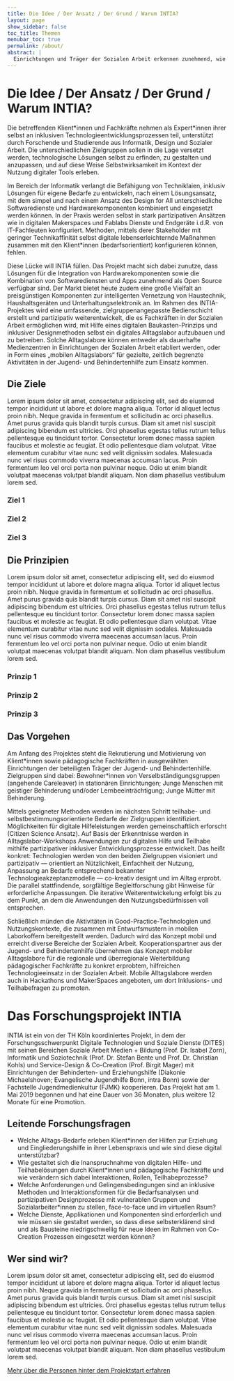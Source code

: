 ```yaml
---
title: Die Idee / Der Ansatz / Der Grund / Warum INTIA?
layout: page
show_sidebar: false
toc_title: Themen
menubar_toc: true
permalink: /about/
abstract: |
  Einrichtungen und Träger der Sozialen Arbeit erkennen zunehmend, wie gesellschaftlich relevant die mangelnde digitale Teilhabe ihrer Klient\*innen ist. Es mangelt ihnen jedoch an konkreten individuellen Lösungen, die für Teilhabe und selbstbestimmte Alltagsbewältigung ihrer Klient\*innen hilfreich sind, Risiken reduzieren, deren Implementierung und Betrieb keinen hohen Aufwand verursacht, und die unproblematisch hinsichtlich von Haftungs- oder Datenschutzfragen einsetzbar sind. Gesucht werden innovative Ansätze, um Klient*innen der Sozialen Arbeit an Nutzungen digitaler Tools heranzuführen.
---
```

# Die Idee / Der Ansatz / Der Grund / Warum INTIA?
Die betreffenden Klient\*innen und Fachkräfte nehmen als Expert\*innen ihrer selbst an inklusiven Technologieentwicklungsprozessen teil, unterstützt durch Forschende und Studierende aus Informatik, Design und Sozialer Arbeit. Die unterschiedlichen Zielgruppen sollen in die Lage versetzt werden, technologische Lösungen selbst zu erfinden, zu gestalten und anzupassen, und auf diese Weise Selbstwirksamkeit im Kontext der Nutzung digitaler Tools erleben.

Im Bereich der Informatik verlangt die Befähigung von Techniklaien, inklusiv Lösungen für eigene Bedarfe zu entwickeln, nach einem Lösungsansatz, mit dem simpel und nach einem Ansatz des Design for All unterschiedliche Softwaredienste und Hardwarekomponenten kombiniert und eingesetzt werden können. In der Praxis werden selbst in stark partizipativen Ansätzen wie in digitalen Makerspaces und Fablabs Dienste und Endgeräte i.d.R. von IT-Fachleuten konfiguriert. Methoden, mittels derer Stakeholder mit geringer Technikaffinität selbst digitale lebenserleichternde Maßnahmen zusammen mit den Klient*innen (bedarfsorientiert) konfigurieren können, fehlen.

Diese Lücke will INTIA füllen. Das Projekt macht sich dabei zunutze, dass Lösungen für die Integration von Hardwarekomponenten sowie die Kombination von Softwarediensten und Apps zunehmend als Open Source verfügbar sind. Der Markt bietet heute zudem eine große Vielfalt an preisgünstigen Komponenten zur intelligenten Vernetzung von Haustechnik, Haushaltsgeräten und Unterhaltungselektronik an. Im Rahmen des INTIA-Projektes wird eine umfassende, zielgruppenangepasste Bedienschicht erstellt und partizipativ weiterentwickelt, die es Fachkräften in der Sozialen Arbeit ermöglichen wird, mit Hilfe eines digitalen Baukasten-Prinzips und inklusiver Designmethoden selbst ein digitales Alltagslabor aufzubauen und zu betreiben. Solche Alltagslabore können entweder als dauerhafte Medienzentren in Einrichtungen der Sozialen Arbeit etabliert werden, oder in Form eines „mobilen Alltagslabors“ für gezielte, zeitlich begrenzte Aktivitäten in der Jugend- und Behindertenhilfe zum Einsatz kommen.

## Die Ziele
Lorem ipsum dolor sit amet, consectetur adipiscing elit, sed do eiusmod tempor incididunt ut labore et dolore magna aliqua. Tortor id aliquet lectus proin nibh. Neque gravida in fermentum et sollicitudin ac orci phasellus. Amet purus gravida quis blandit turpis cursus. Diam sit amet nisl suscipit adipiscing bibendum est ultricies. Orci phasellus egestas tellus rutrum tellus pellentesque eu tincidunt tortor. Consectetur lorem donec massa sapien faucibus et molestie ac feugiat. Et odio pellentesque diam volutpat. Vitae elementum curabitur vitae nunc sed velit dignissim sodales. Malesuada nunc vel risus commodo viverra maecenas accumsan lacus. Proin fermentum leo vel orci porta non pulvinar neque. Odio ut enim blandit volutpat maecenas volutpat blandit aliquam. Non diam phasellus vestibulum lorem sed.

### Ziel 1
### Ziel 2
### Ziel 3

## Die Prinzipien
Lorem ipsum dolor sit amet, consectetur adipiscing elit, sed do eiusmod tempor incididunt ut labore et dolore magna aliqua. Tortor id aliquet lectus proin nibh. Neque gravida in fermentum et sollicitudin ac orci phasellus. Amet purus gravida quis blandit turpis cursus. Diam sit amet nisl suscipit adipiscing bibendum est ultricies. Orci phasellus egestas tellus rutrum tellus pellentesque eu tincidunt tortor. Consectetur lorem donec massa sapien faucibus et molestie ac feugiat. Et odio pellentesque diam volutpat. Vitae elementum curabitur vitae nunc sed velit dignissim sodales. Malesuada nunc vel risus commodo viverra maecenas accumsan lacus. Proin fermentum leo vel orci porta non pulvinar neque. Odio ut enim blandit volutpat maecenas volutpat blandit aliquam. Non diam phasellus vestibulum lorem sed.

### Prinzip 1
### Prinzip 2
### Prinzip 3

## Das Vorgehen
Am Anfang des Projektes steht die Rekrutierung und Motivierung von Klient\*innen sowie pädagogische Fachkräften in ausgewählten Einrichtungen der beteiligten Träger der Jugend- und Behindertenhilfe. Zielgruppen sind dabei: Bewohner\*innen von Verselbständigungsgruppen (angehende Careleaver) in stationären Einrichtungen; Junge Menschen mit geistiger Behinderung und/oder Lernbeeinträchtigung; Junge Mütter mit Behinderung.

Mittels geeigneter Methoden werden im nächsten Schritt teilhabe- und selbstbestimmungsorientierte Bedarfe der Zielgruppen identifiziert. Möglichkeiten für digitale Hilfeleistungen werden gemeinschaftlich erforscht (Citizen Science Ansatz). Auf Basis der Erkenntnisse werden in Alltagslabor-Workshops Anwendungen zur digitalen Hilfe und Teilhabe mithilfe partizipativer inklusiver Entwicklungsprozesse entwickelt. Das heißt konkret: Technologien werden von den beiden Zielgruppen visioniert und partizipativ — orientiert an Nützlichkeit, Einfachheit der Nutzung, Anpassung an Bedarfe entsprechend bekannter Technologieakzeptanzmodelle — co-kreativ designt und im Alltag erprobt. Die parallel stattfindende, sorgfältige Begleitforschung gibt Hinweise für erforderliche Anpassungen. Die iterative Weiterentwickelung erfolgt bis zu dem Punkt, an dem die Anwendungen den Nutzungsbedürfnissen voll entsprechen.

Schließlich münden die Aktivitäten in Good-Practice-Technologien und Nutzungskontexte, die zusammen mit Entwurfsmustern in mobilen Laborkoffern bereitgestellt werden. Dadurch wird das Konzept mobil und erreicht diverse Bereiche der Sozialen Arbeit. Kooperationspartner aus der Jugend- und Behindertenhilfe übernehmen das Konzept mobiler Alltagslabore für die regionale und überregionale Weiterbildung pädagogischer Fachkräfte zu konkret erprobtem, hilfreichen Technologieeinsatz in der Sozialen Arbeit. Mobile Alltagslabore werden auch in Hackathons und MakerSpaces angeboten, um dort Inklusions- und Teilhabefragen zu promoten.

# Das Forschungsprojekt INTIA
INTIA ist ein von der TH Köln koordiniertes Projekt, in dem der Forschungsschwerpunkt Digitale Technologien und Soziale Dienste (DITES) mit seinen Bereichen Soziale Arbeit Medien + Bildung (Prof. Dr. Isabel Zorn), Informatik und Soziotechnik (Prof. Dr. Stefan Bente und Prof. Dr. Christian Kohls) und Service-Design & Co-Creation (Prof. Birgit Mager) mit Einrichtungen der Behinderten- und Erziehungshilfe (Diakonie Michaelshoven; Evangelische Jugendhilfe Bonn, intra Bonn) sowie der Fachstelle Jugendmedienkultur (FJMK) kooperieren. Das Projekt hat am 1. Mai 2019 begonnen und hat eine Dauer von 36 Monaten, plus weitere 12 Monate für eine Promotion.

## Leitende Forschungsfragen
* Welche Alltags-Bedarfe erleben Klient*innen der Hilfen zur Erziehung und Eingliederungshilfe in ihrer Lebenspraxis und wie sind diese digital unterstützbar?
* Wie gestaltet sich die Inanspruchnahme von digitalen Hilfe- und Teilhabelösungen durch Klient*innen und pädagogische Fachkräfte und wie verändern sich dabei Interaktionen, Rollen, Teilhabeprozesse?
* Welche Anforderungen und Gelingensbedingungen sind an inklusive Methoden und Interaktionsformen für die Bedarfsanalysen und partizipativen Designprozesse mit vulnerablen Gruppen und Sozialarbeiter\*innen zu stellen, face-to-face und im virtuellen Raum?
* Welche Dienste, Applikationen und Komponenten sind erforderlich und wie müssen sie gestaltet werden, so dass diese selbsterklärend sind und als Bausteine niedrigschwellig für neue Ideen im Rahmen von Co-Creation Prozessen eingesetzt werden können?

## Wer sind wir?
Lorem ipsum dolor sit amet, consectetur adipiscing elit, sed do eiusmod tempor incididunt ut labore et dolore magna aliqua. Tortor id aliquet lectus proin nibh. Neque gravida in fermentum et sollicitudin ac orci phasellus. Amet purus gravida quis blandit turpis cursus. Diam sit amet nisl suscipit adipiscing bibendum est ultricies. Orci phasellus egestas tellus rutrum tellus pellentesque eu tincidunt tortor. Consectetur lorem donec massa sapien faucibus et molestie ac feugiat. Et odio pellentesque diam volutpat. Vitae elementum curabitur vitae nunc sed velit dignissim sodales. Malesuada nunc vel risus commodo viverra maecenas accumsan lacus. Proin fermentum leo vel orci porta non pulvinar neque. Odio ut enim blandit volutpat maecenas volutpat blandit aliquam. Non diam phasellus vestibulum lorem sed.

<a href="/team/" class="button is-primary">
                            Mehr über die Personen hinter dem Projektstart erfahren</a>
